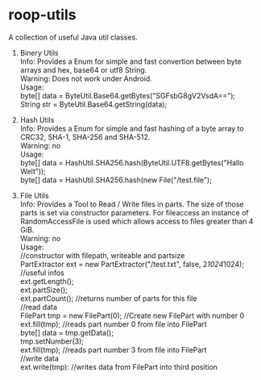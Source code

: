 # roop-utils
A collection of useful Java util classes.

1. Binery Utils <br/>
Info: Provides a Enum for simple and fast convertion between byte arrays and hex, base64 or utf8 String. <br/>
Warning: Does not work under Android. <br/>
Usage: <br/>
		byte[] data = ByteUtil.Base64.getBytes("SGFsbG8gV2VsdA=="); <br/>
		String str  = ByteUtil.Base64.getString(data); <br />

2. Hash Utils <br/>
Info: Provides a Enum for simple and fast hashing of a byte array to CRC32, SHA-1, SHA-256 and SHA-512. <br/>
Warning: no <br/>
Usage: <br/>
		byte[] data = HashUtil.SHA256.hash(ByteUtil.UTF8.getBytes("Hallo Welt")); <br/>
		byte[] data = HashUtil.SHA256.hash(new File("/test.file"); <br/>

3. File Utils <br/>
Info: Provides a Tool to Read / Write files in parts. The size of those parts is set via constructor parameters. For fileaccess an instance of RandomAccessFile is used which allows access to files greater than 4 GiB. <br/>
Warning: no <br/>
Usage: <br/>
		//constructor with filepath, writeable and partsize 						<br/>
		PartExtractor ext = new PartExtractor("/test.txt", false, 2*1024*1024);		<br/>
		//useful infos																<br/>
		ext.getLength();															<br/>
		ext.partSize(); 															<br/>
		ext.partCount(); //returns number of parts for this file					<br/>
		//read data																	<br/>
		FilePart tmp = new FilePart(0); //Create new FilePart with number 0			<br/>
		ext.fill(tmp); //reads part number 0 from file into FilePart				<br/>
		byte[] data = tmp.getData();												<br/>
		tmp.setNumber(3);															<br/>
		ext.fill(tmp); //reads part number 3 from file into FilePart				<br/>
		//write data																<br/>
		ext.write(tmp): //writes data from FilePart into third position				<br/>
		